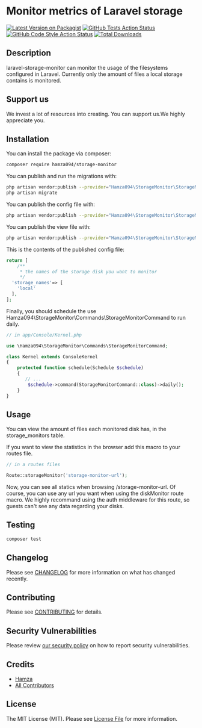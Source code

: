 # Monitor metrics of Laravel storage

[![Latest Version on Packagist](https://img.shields.io/packagist/v/hamza094/storage-monitor.svg?style=flat-square)](https://packagist.org/packages/hamza094/storage-monitor)
[![GitHub Tests Action Status](https://img.shields.io/github/workflow/status/hamza094/storage-monitor/run-tests?label=tests)](https://github.com/hamza094/storage-monitor/actions?query=workflow%3Arun-tests+branch%3Amain)
[![GitHub Code Style Action Status](https://img.shields.io/github/workflow/status/hamza094/storage-monitor/Check%20&%20fix%20styling?label=code%20style)](https://github.com/hamza094/storage-monitor/actions?query=workflow%3A"Check+%26+fix+styling"+branch%3Amain)
[![Total Downloads](https://img.shields.io/packagist/dt/hamza094/storage-monitor.svg?style=flat-square)](https://packagist.org/packages/hamza094/storage-monitor)

## Description
laravel-storage-monitor can monitor the usage of the filesystems configured in Laravel. Currently only the amount of files a local storage contains is monitored.

## Support us

We invest a lot of resources into creating. You can support us.We highly appreciate you.

## Installation

You can install the package via composer:

```bash
composer require hamza094/storage-monitor
```

You can publish and run the migrations with:

```bash
php artisan vendor:publish --provider="Hamza094\StorageMonitor\StorageMonitorServiceProvider" --tag="storage_monitors-migrations"
php artisan migrate
```

You can publish the config file with:
```bash
php artisan vendor:publish --provider="Hamza094\StorageMonitor\StorageMonitorServiceProvider" --tag="storage-monitor-config"
```

You can publish the view file with:
```bash
php artisan vendor:publish --provider="Hamza094\StorageMonitor\StorageMonitorServiceProvider" --tag="storage-monitor-views"
```

This is the contents of the published config file:

```php
return [
	/**
	 * the names of the storage disk you want to monitor
	 */
  'storage_names'=> [
  	'local'
  ],
];
```
Finally, you should schedule the use Hamza094\StorageMonitor\Commands\StorageMonitorCommand
 to run daily.

```php
// in app/Console/Kernel.php

use \Hamza094\StorageMonitor\Commands\StorageMonitorCommand;

class Kernel extends ConsoleKernel
{
    protected function schedule(Schedule $schedule)
    {
       // ...
        $schedule->command(StorageMonitorCommand::class)->daily();
    }
}
```

## Usage

You can view the amount of files each monitored disk has, in the storage_monitors table.

If you want to view the statistics in the browser add this macro to your routes file.

```php
// in a routes files

Route::storageMonitor('storage-monitor-url');
```
Now, you can see all statics when browsing /storage-monitor-url. Of course, you can use any url you want when using the diskMonitor route macro. We highly recommand using the auth middleware for this route, so guests can't see any data regarding your disks.

## Testing

```bash
composer test
```

## Changelog

Please see [CHANGELOG](CHANGELOG.md) for more information on what has changed recently.

## Contributing

Please see [CONTRIBUTING](.github/CONTRIBUTING.md) for details.

## Security Vulnerabilities

Please review [our security policy](../../security/policy) on how to report security vulnerabilities.

## Credits

- [Hamza](https://github.com/hamza094)
- [All Contributors](../../contributors)

## License

The MIT License (MIT). Please see [License File](LICENSE.md) for more information.
